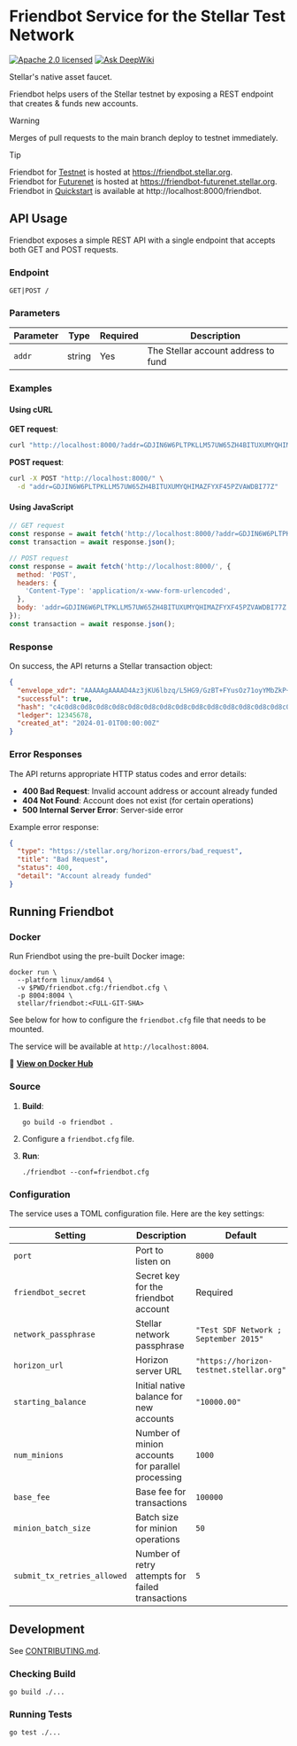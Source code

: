 # Friendbot Service for the Stellar Test Network

[![Apache 2.0 licensed](https://img.shields.io/badge/license-apache%202.0-blue.svg)](LICENSE)
[![Ask DeepWiki](https://deepwiki.com/badge.svg)](https://deepwiki.com/stellar/quickstart)

Stellar's native asset faucet.

Friendbot helps users of the Stellar testnet by exposing a REST endpoint that creates & funds new accounts.

> [!WARNING]
>
> Merges of pull requests to the main branch deploy to testnet immediately.

> [!TIP]
> 
> Friendbot for [Testnet] is hosted at https://friendbot.stellar.org.  
> Friendbot for [Futurenet] is hosted at https://friendbot-futurenet.stellar.org.  
> Friendbot in [Quickstart] is available at http://localhost:8000/friendbot.  

[Testnet]: https://developers.stellar.org/docs/networks
[Futurenet]: https://developers.stellar.org/docs/networks
[Quickstart]: https://github.com/stellar/quickstart

## API Usage

Friendbot exposes a simple REST API with a single endpoint that accepts both GET and POST requests.

### Endpoint

```
GET|POST /
```

### Parameters

| Parameter | Type | Required | Description |
|-----------|------|----------|-------------|
| `addr` | string | Yes | The Stellar account address to fund |

### Examples

#### Using cURL

**GET request**:
```bash
curl "http://localhost:8000/?addr=GDJIN6W6PLTPKLLM57UW65ZH4BITUXUMYQHIMAZFYXF45PZVAWDBI77Z"
```

**POST request**:
```bash
curl -X POST "http://localhost:8000/" \
  -d "addr=GDJIN6W6PLTPKLLM57UW65ZH4BITUXUMYQHIMAZFYXF45PZVAWDBI77Z"
```

#### Using JavaScript

```javascript
// GET request
const response = await fetch('http://localhost:8000/?addr=GDJIN6W6PLTPKLLM57UW65ZH4BITUXUMYQHIMAZFYXF45PZVAWDBI77Z');
const transaction = await response.json();

// POST request
const response = await fetch('http://localhost:8000/', {
  method: 'POST',
  headers: {
    'Content-Type': 'application/x-www-form-urlencoded',
  },
  body: 'addr=GDJIN6W6PLTPKLLM57UW65ZH4BITUXUMYQHIMAZFYXF45PZVAWDBI77Z'
});
const transaction = await response.json();
```

### Response

On success, the API returns a Stellar transaction object:

```json
{
  "envelope_xdr": "AAAAAgAAAAD4Az3jKU6lbzq/L5HG9/GzBT+FYusOz71oyYMbZkP+GAAAAGQAAAAAAAAAAgAAAAEAAAAAAAAAAAAAAAAAAAAAAAAAAAAAAAEAAAABAAAAAPXQ8gjyrVHa47a6JDPkVHwPPDKxNRE2QBcamA4JvlOGAAAAAAAAAADShvreeub1LWzv6W93J+BROl6MxA6GAyXFy86/NQWGFAAAABdIdugAAAAAAAAAAAJmQ/4YAAAAQDRLEljDVYALnTk9mDceQEd5PrjQyE3LUAjstIyTWH5t/TP909F66TgEfBFKMxSKF6fka7ZuPcSs40ix4AomEgoJvlOGAAAAQPSGs88OwXubz7UT6nFhvhF47EQfaOsmiIsOkjgzUrmBoypJQTmMMbgeix0kdbfHqS75+iefJpdXLNFDreGnxgE=",
  "successful": true,
  "hash": "c4c0d8c0d8c0d8c0d8c0d8c0d8c0d8c0d8c0d8c0d8c0d8c0d8c0d8c0d8c0d8",
  "ledger": 12345678,
  "created_at": "2024-01-01T00:00:00Z"
}
```

### Error Responses

The API returns appropriate HTTP status codes and error details:

- **400 Bad Request**: Invalid account address or account already funded
- **404 Not Found**: Account does not exist (for certain operations)
- **500 Internal Server Error**: Server-side error

Example error response:
```json
{
  "type": "https://stellar.org/horizon-errors/bad_request",
  "title": "Bad Request",
  "status": 400,
  "detail": "Account already funded"
}
```

## Running Friendbot

### Docker

Run Friendbot using the pre-built Docker image:

```
docker run \
  --platform linux/amd64 \
  -v $PWD/friendbot.cfg:/friendbot.cfg \
  -p 8004:8004 \
  stellar/friendbot:<FULL-GIT-SHA>
```

See below for how to configure the `friendbot.cfg` file that needs to be mounted.

The service will be available at `http://localhost:8004`.

🔗 **[View on Docker Hub](https://hub.docker.com/r/stellar/friendbot)**

### Source

1. **Build**:
   ```
   go build -o friendbot .
   ```

2. Configure a `friendbot.cfg` file.

3. **Run**:
   ```
   ./friendbot --conf=friendbot.cfg
   ```

### Configuration

The service uses a TOML configuration file. Here are the key settings:

| Setting | Description | Default |
|---------|-------------|---------|
| `port` | Port to listen on | `8000` |
| `friendbot_secret` | Secret key for the friendbot account | Required |
| `network_passphrase` | Stellar network passphrase | `"Test SDF Network ; September 2015"` |
| `horizon_url` | Horizon server URL | `"https://horizon-testnet.stellar.org"` |
| `starting_balance` | Initial native balance for new accounts | `"10000.00"` |
| `num_minions` | Number of minion accounts for parallel processing | `1000` |
| `base_fee` | Base fee for transactions | `100000` |
| `minion_batch_size` | Batch size for minion operations | `50` |
| `submit_tx_retries_allowed` | Number of retry attempts for failed transactions | `5` |


## Development

See [CONTRIBUTING.md].

[CONTRIBUTING.md]: ./CONTRIBUTING.md

### Checking Build

```
go build ./...
```

### Running Tests

```
go test ./...
```
